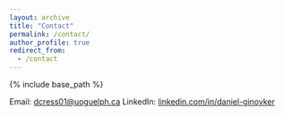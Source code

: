 ```yaml
---
layout: archive
title: "Contact"
permalink: /contact/
author_profile: true
redirect_from:
  - /contact
---
```


{% include base_path %}

Email: dcress01@uoguelph.ca
LinkedIn: [linkedin.com/in/daniel-ginovker](https://www.linkedin.com/in/daniel-ginovker/)
